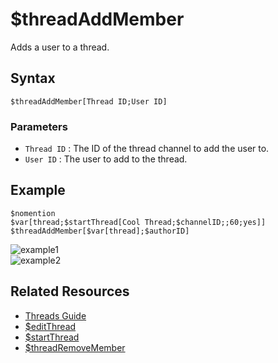 # $threadAddMember
Adds a user to a thread.

## Syntax
```
$threadAddMember[Thread ID;User ID]
```

### Parameters
- `Thread ID` : The ID of the thread channel to add the user to.
- `User ID` : The user to add to the thread.

## Example
```
$nomention
$var[thread;$startThread[Cool Thread;$channelID;;60;yes]]
$threadAddMember[$var[thread];$authorID]
```
![example1](https://user-images.githubusercontent.com/69215413/130260166-768cb59f-2377-49e3-9588-6425028484d9.png)\
![example2](https://user-images.githubusercontent.com/69215413/130260148-0c6b54ec-96ea-4f94-9aee-8a583667d80d.png)

## Related Resources
- [Threads Guide](../guides/threads.md)
- [$editThread](./editThread.md)
- [$startThread](./startThread.md)
- [$threadRemoveMember](./threadRemoveMember.md)

